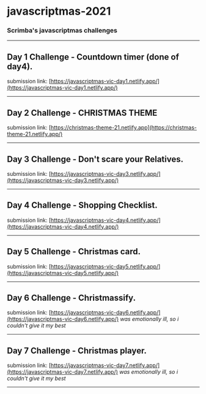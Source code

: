 # javascriptmas-2021
### Scrimba's javascriptmas challenges

__________ 

## Day 1 Challenge - Countdown timer (done of day4).
submission link: 
 [https://javascriptmas-vic-day1.netlify.app/](https://javascriptmas-vic-day1.netlify.app/)
__________

## Day 2 Challenge - CHRISTMAS THEME
submission link: [https://christmas-theme-21.netlify.app](https://christmas-theme-21.netlify.app/)
__________

## Day 3 Challenge - Don't scare your Relatives.
submission link: 
[https://javascriptmas-vic-day3.netlify.app/](https://javascriptmas-vic-day3.netlify.app/)
 __________
 
## Day 4 Challenge - Shopping Checklist.
submission link: 
 [https://javascriptmas-vic-day4.netlify.app/](https://javascriptmas-vic-day4.netlify.app/)
 __________
 
## Day 5 Challenge - Christmas card.
submission link: 
 [https://javascriptmas-vic-day5.netlify.app/](https://javascriptmas-vic-day5.netlify.app/)
 __________
 
## Day 6 Challenge - Christmassify.
submission link: 
 [https://javascriptmas-vic-day6.netlify.app/](https://javascriptmas-vic-day6.netlify.app/)
 *was emotionally ill, so i couldn't give it my best*
 ______________
## Day 7 Challenge - Christmas player.
submission link: 
 [https://javascriptmas-vic-day7.netlify.app/](https://javascriptmas-vic-day7.netlify.app/)
 *was emotionally ill, so i couldn't give it my best*
 ______________
